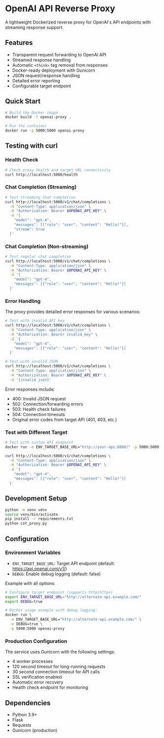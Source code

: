 # OpenAI API Reverse Proxy

A lightweight Dockerized reverse proxy for OpenAI's API endpoints with streaming response support.

## Features

- Transparent request forwarding to OpenAI API
- Streamed response handling
- Automatic `<think>` tag removal from responses
- Docker-ready deployment with Gunicorn
- JSON request/response handling
- Detailed error reporting
- Configurable target endpoint

## Quick Start

```bash
# Build the Docker image
docker build -t openai-proxy .

# Run the container
docker run -p 5000:5000 openai-proxy
```

## Testing with curl

### Health Check
```bash
# Check proxy health and target URL connectivity
curl http://localhost:5000/health
```

### Chat Completion (Streaming)
```bash
# Test streaming chat completion
curl http://localhost:5000/v1/chat/completions \
  -H "Content-Type: application/json" \
  -H "Authorization: Bearer $OPENAI_API_KEY" \
  -d '{
    "model": "gpt-4",
    "messages": [{"role": "user", "content": "Hello!"}],
    "stream": true
  }'
```

### Chat Completion (Non-streaming)
```bash
# Test regular chat completion
curl http://localhost:5000/v1/chat/completions \
  -H "Content-Type: application/json" \
  -H "Authorization: Bearer $OPENAI_API_KEY" \
  -d '{
    "model": "gpt-4",
    "messages": [{"role": "user", "content": "Hello!"}]
  }'
```

### Error Handling

The proxy provides detailed error responses for various scenarios:

```bash
# Test with invalid API key
curl http://localhost:5000/v1/chat/completions \
  -H "Content-Type: application/json" \
  -H "Authorization: Bearer invalid_key" \
  -d '{
    "model": "gpt-4",
    "messages": [{"role": "user", "content": "Hello!"}]
  }'

# Test with invalid JSON
curl http://localhost:5000/v1/chat/completions \
  -H "Content-Type: application/json" \
  -H "Authorization: Bearer $OPENAI_API_KEY" \
  -d '{invalid json}'
```

Error responses include:
- 400: Invalid JSON request
- 502: Connection/forwarding errors
- 503: Health check failures
- 504: Connection timeouts
- Original error codes from target API (401, 403, etc.)

### Test with Different Target
```bash
# Test with custom API endpoint
docker run -e ENV_TARGET_BASE_URL="http://your-api:8080/" -p 5000:5000 openai-proxy

curl http://localhost:5000/v1/chat/completions \
  -H "Content-Type: application/json" \
  -H "Authorization: Bearer $OPENAI_API_KEY" \
  -d '{
    "model": "gpt-4",
    "messages": [{"role": "user", "content": "Hello!"}]
  }'
```

## Development Setup

```bash
python -m venv venv
source venv/bin/activate
pip install -r requirements.txt
python cot_proxy.py
```

## Configuration

### Environment Variables

- `ENV_TARGET_BASE_URL`: Target API endpoint (default: https://api.openai.com/v1/)
- `DEBUG`: Enable debug logging (default: false)

Example with all options:

```bash
# Configure target endpoint (supports http/https)
export ENV_TARGET_BASE_URL="http://alternate-api.example.com/"
export DEBUG=true

# Docker usage example with debug logging:
docker run \
  -e ENV_TARGET_BASE_URL="http://alternate-api.example.com/" \
  -e DEBUG=true \
  -p 5000:5000 openai-proxy
```

### Production Configuration

The service uses Gunicorn with the following settings:
- 4 worker processes
- 120 second timeout for long-running requests
- 30 second connection timeout for API calls
- SSL verification enabled
- Automatic error recovery
- Health check endpoint for monitoring

## Dependencies

- Python 3.9+
- Flask
- Requests
- Gunicorn (production)

